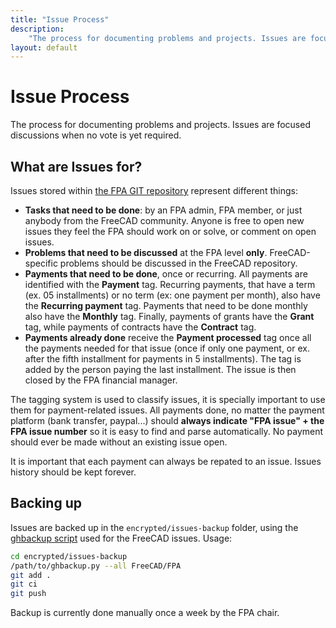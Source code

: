 ```yaml
---
title: "Issue Process"
description:
    "The process for documenting problems and projects. Issues are focused discussions when no vote is yet required."
layout: default
---
```


# Issue Process

The process for documenting problems and projects. Issues are focused discussions when no vote is yet required.

## What are Issues for?

Issues stored within [the FPA GIT repository](https://github.com/FreeCAD/FPA) represent different things:

- **Tasks that need to be done**: by an FPA admin, FPA member, or just anybody from the FreeCAD community. Anyone is free to open new issues they feel the FPA should work on or solve, or comment on open issues.
- **Problems that need to be discussed** at the FPA level **only**. FreeCAD-specific problems should be discussed in the FreeCAD repository.
- **Payments that need to be done**, once or recurring. All payments are identified with the **Payment** tag. Recurring payments, that have a term (ex. 05 installments) or no term (ex: one payment per month), also have the **Recurring payment** tag. Payments that need to be done monthly also have the **Monthly** tag. Finally, payments of grants have the **Grant** tag, while payments of contracts have the **Contract** tag.
- **Payments already done** receive the **Payment processed** tag once all the payments needed for that issue (once if only one payment, or ex. after the fifth installment for payments in 5 installments). The tag is added by the person paying the last installment. The issue is then closed by the FPA financial manager.

The tagging system is used to classify issues, it is specially important to use them for payment-related issues. All payments done, no matter the payment platform (bank transfer, paypal...) should **always indicate "FPA issue" + the FPA issue number** so it is easy to find and parse automatically. No payment should ever be made without an existing issue open.

It is important that each payment can always be repated to an issue. Issues history should be kept forever.

## Backing up

Issues are backed up in the `encrypted/issues-backup` folder, using the [ghbackup script](https://github.com/FreeCAD/issues-backup/blob/main/ghbackup.py) used for the FreeCAD issues. Usage:

```bash
cd encrypted/issues-backup
/path/to/ghbackup.py --all FreeCAD/FPA
git add .
git ci
git push
```

Backup is currently done manually once a week by the FPA chair.
